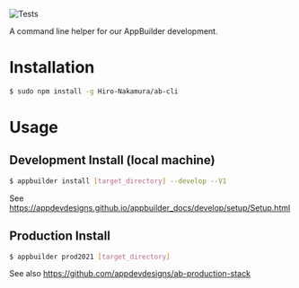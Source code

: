 ![Tests](https://github.com/nh758/ab-cli/actions/workflows/test-install.yml/badge.svg)

A command line helper for our AppBuilder development.

# Installation

```sh
$ sudo npm install -g Hiro-Nakamura/ab-cli
```


# Usage

## Development Install (local machine)

```sh
$ appbuilder install [target_directory] --develop --V1
```

See https://appdevdesigns.github.io/appbuilder_docs/develop/setup/Setup.html


## Production Install

```sh
$ appbuilder prod2021 [target_directory]
```

See also https://github.com/appdevdesigns/ab-production-stack
